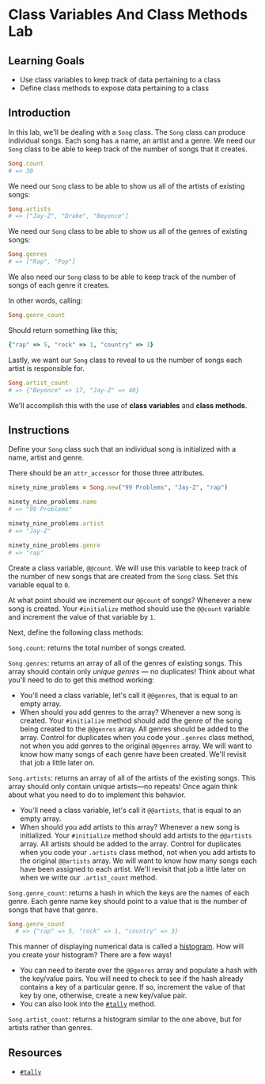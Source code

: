 # Class Variables And Class Methods Lab

## Learning Goals

- Use class variables to keep track of data pertaining to a class
- Define class methods to expose data pertaining to a class

## Introduction

In this lab, we'll be dealing with a `Song` class. The `Song` class can produce
individual songs. Each song has a name, an artist and a genre. We need our
`Song` class to be able to keep track of the number of songs that it creates.

```ruby
Song.count
# => 30
```

We need our `Song` class to be able to show us all of the artists of existing
songs:

```ruby
Song.artists
# => ["Jay-Z", "Drake", "Beyonce"]
```

We need our `Song` class to be able to show us all of the genres of existing
songs:

```ruby
Song.genres
# => ["Rap", "Pop"]
```

We also need our `Song` class to be able to keep track of the number of songs of
each genre it creates.

In other words, calling:

```ruby
Song.genre_count
```

Should return something like this;

```ruby
{"rap" => 5, "rock" => 1, "country" => 3}
```

Lastly, we want our `Song` class to reveal to us the number of songs each artist
is responsible for.

```ruby
Song.artist_count
# => {"Beyonce" => 17, "Jay-Z" => 40}
```

We'll accomplish this with the use of **class variables** and **class methods**.

## Instructions

Define your `Song` class such that an individual song is initialized with a
name, artist and genre.

There should be an `attr_accessor` for those three attributes.

```ruby
ninety_nine_problems = Song.new("99 Problems", "Jay-Z", "rap")

ninety_nine_problems.name
# => "99 Problems"

ninety_nine_problems.artist
# => "Jay-Z"

ninety_nine_problems.genre
# => "rap"
```

Create a class variable, `@@count`. We will use this variable to keep track of
the number of new songs that are created from the `Song` class. Set this
variable equal to `0`.

At what point should we increment our `@@count` of songs? Whenever a new song is
created. Your `#initialize` method should use the `@@count` variable and
increment the value of that variable by `1`.

Next, define the following class methods:

`Song.count`: returns the total number of songs created.

`Song.genres`: returns an array of all of the genres of existing songs. This
array should contain only _unique genres_ — no duplicates! Think about what
you'll need to do to get this method working:

- You'll need a class variable, let's call it `@@genres`, that is equal to an
  empty array.
- When should you add genres to the array? Whenever a new song is created.
  Your `#initialize` method should add the genre of the song being created to
  the `@@genres` array. All genres should be added to the array. Control for
  duplicates when you code your `.genres` class method, not when you add
  genres to the original `@@genres` array. We will want to know how many songs
  of each genre have been created. We'll revisit that job a little later on.

`Song.artists`: returns an array of all of the artists of the existing
songs. This array should only contain unique artists––no repeats! Once again
think about what you need to do to implement this behavior.

- You'll need a class variable, let's call it `@@artists`, that is equal to an
  empty array.
- When should you add artists to this array? Whenever a new song is
  initialized. Your `#initialize` method should add artists to the `@@artists`
  array. All artists should be added to the array. Control for duplicates when
  you code your `.artists` class method, not when you add artists to the
  original `@@artists` array. We will want to know how many songs each have
  been assigned to each artist. We'll revisit that job a little later on when
  we write our `.artist_count` method.

`Song.genre_count`: returns a hash in which the keys are the names of each
genre. Each genre name key should point to a value that is the number of songs
that have that genre.


```ruby
Song.genre_count
  # => {"rap" => 5, "rock" => 1, "country" => 3}
```

This manner of displaying numerical data is called a
[histogram](https://en.wikipedia.org/wiki/Histogram). How will you create your
histogram? There are a few ways!

- You can need to iterate over the `@@genres` array and populate a hash with the
  key/value pairs. You will need to check to see if the hash already contains a
  key of a particular genre. If so, increment the value of that key by one,
  otherwise, create a new key/value pair.
- You can also look into the [`#tally`][tally docs] method.

`Song.artist_count`: returns a histogram similar to the one above, but for
artists rather than genres.

## Resources

- [`#tally`][tally docs]

[tally docs]: https://ruby-doc.org/core-2.7.0/Enumerable.html#method-i-tally
